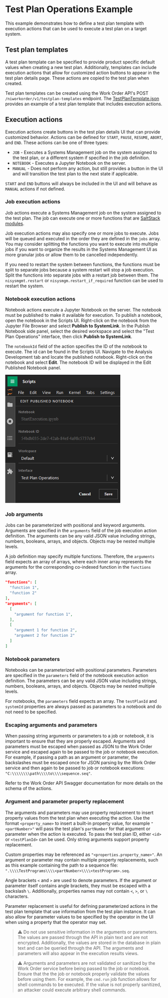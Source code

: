 # Test Plan Operations Example

This example demonstrates how to define a test plan template with execution
actions that can be used to execute a test plan on a target system.

## Test plan templates

A test plan template can be specified to provide product specific default values
when creating a new test plan. Additionally, templates can include execution
actions that allow for customized action buttons to appear in the test plan
details page. These actions are copied to the test plan when created.

Test plan templates can be created using the Work Order API's POST
`/niworkorder/v1/testplan-templates` endpoint. The
[TestPlanTemplate.json](TestPlanTemplate.json) provides an example of a test
plan template that includes execution actions.

## Execution actions

Execution actions create buttons in the test plan details UI that can provide
customized behavior. Actions can be defined for `START`, `PAUSE`, `RESUME`,
`ABORT`, and `END`. These actions can be one of three types:

- `JOB` - Executes a Systems Management job on the system assigned to the test
  plan, or a different system if specified in the job definition.
- `NOTEBOOK` - Executes a Jupyter Notebook on the server.
- `MANUAL` - Does not perform any action, but still provides a button in the UI
  and will transition the test plan to the next state if applicable.

`START` and `END` buttons will always be included in the UI and will behave as
`MANUAL` actions if not defined.

### Job execution actions

Job actions execute a Systems Management job on the system assigned to the test
plan. The job can execute one or more functions that are
[SaltStack modules](https://docs.saltproject.io/en/latest/py-modindex.html).

Job execution actions may also specify one or more jobs to execute. Jobs will be
queued and executed in the order they are defined in the `jobs` array. You may
consider splitting the functions you want to execute into multiple jobs if you
want to organize the results in the Systems Management UI as more granular jobs
or allow them to be cancelled independently.

If you need to restart the system between functions, the functions must be split
to separate jobs because a system restart will stop a job execution. Split the
functions into separate jobs with a restart job between them. The
`nisysmgmt.restart` or `nisysmgm.restart_if_required` function can be used to
restart the system.

### Notebook execution actions

Notebook actions execute a Jupyter Notebook on the server. The notebook must be
published to make it available for execution. To publish a notebook, open the
notebook in the Scripts UI. Right-click on the notebook from the Jupyter File
Browser and select **Publish to SystemLink**. In the Publish Notebook side
panel, select the desired workspace and select the "Test Plan Operations"
interface, then click **Publish to SystemLink**.

The `notebookId` field of the action specifies the ID of the notebook to
execute. The id can be found in the Scripts UI. Navigate to the Analysis
Development tab and locate the published notebook. Right-click on the notebook
and select **Edit**. The notebook ID will be displayed in the Edit Published
Notebook panel.

![Published notebook ID](/.attachments/published-notebook-id.png)

### Job arguments

Jobs can be parameterized with positional and keyword arguments. Arguments are
specified in the `arguments` field of the job execution action definition. The
arguments can be any valid JSON value including strings, numbers, booleans,
arrays, and objects. Objects may be nested multiple levels.

A job definition may specify multiple functions. Therefore, the `arguments`
field expects an array of arrays, where each inner array represents the
arguments for the corresponding co-indexed function in the `functions` array.

```json
"functions": [
  "function 1",
  "function 2"
],
"arguments": [
  [
    "argument for function 1",
  ],
  [
    "argument 1 for function 2",
    "argument 2 for function 2"
  ]
]
```

### Notebook parameters

Notebooks can be parameterized with positional parameters. Parameters are
specified in the `parameters` field of the notebook execution action definition.
The parameters can be any valid JSON value including strings, numbers, booleans,
arrays, and objects. Objects may be nested multiple levels.

For notebooks, the `parameters` field expects an array. The `testPlanId` and
`systemId` properties are always passed as parameters to a notebook and do not
need to be specified.

### Escaping arguments and parameters

When passing string arguments or parameters to a job or notebook, it is
important to ensure that they are properly escaped. Arguments and parameters
must be escaped when passed as JSON to the Work Order service and escaped again
to be passed to the job or notebook execution. For example, if passing a path as
an argument or parameter, the backslashes must be escaped once for JSON parsing
by the Work Order service and then again to be passed to job or notebook
executions: `"C:\\\\\\\\path\\\\to\\\\sequence.seq"`.

Refer to the Work Order API Swagger documentation for more details on the schema
of the actions.

### Argument and parameter property replacement

The arguments and parameters may use property replacement to insert property
values from the test plan when executing the action. Use the format
`<property_name>` to insert a built-in property value, for example
`"<partNumber>"` will pass the test plan's `partNumber` for that argument or
parameter when the action is executed. To pass the test plan ID, either `<id>`
or `<testPlanId>` can be used. Only string arguments support property
replacement.

Custom properties may be referenced as `"<properties.property_name>"`. An
argument or parameter may contain multiple property replacements, such as this
example containing the path to a sequence file:
`".\\\\TestPrograms\\\\<partNumber>\\\\<testProgram>.seq`.

Angle brackets `<` and `>` are used to denote parameters. If the argument or
parameter itself contains angle brackets, they must be escaped with a backslash
`\`. Additionally, properties names may not contain `<`, `>`, or `\` characters.

Parameter replacement is useful for defining parameterized actions in the test
plan template that use information from the test plan instance. It can also
allow for parameter values to be specified by the operator in the UI when using
a property that the operator may set.

> :warning: Do not use sensitive information in the arguments or parameters. The
> values are passed through the API in plain text and are not encrypted.
> Additionally, the values are stored in the database in plain text and can be
> queried through the API. The arguments and parameters will also appear in the
> execution results views.

> :warning: Arguments and parameters are not validated or sanitized by the Work
> Order service before being passed to the job or notebook. Ensure that the the
> job or notebook properly validate the values before using them. For example,
> the `cmd.run` job function allows for shell commands to be executed. If the
> value is not properly sanitized, an attacker could execute arbitrary shell
> commands.
